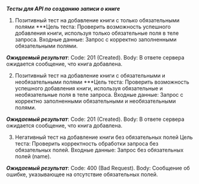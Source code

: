 ***Тесты для API по созданию записи о книге***

1. Позитивный тест на добавление книги с только обязательными полями
***Цель теста: Проверить возможность успешного добавления книги, используя только обязательные поля в теле запроса.
Входные данные: Запрос с корректно заполненными обязательными полями.

***Ожидаемый результат***:
Code: 201 (Created).
Body: В ответе сервера ожидается сообщение, что книга добавлена.

2. Позитивный тест на добавление книги с обязательными и необязательными полями
***Цель теста: Проверить возможность успешного добавления книги, используя обязательные и необязательные поля в теле запроса.
Входные данные: Запрос с корректно заполненными обязательными и необязательными полями.

***Ожидаемый результат***:
Code: 201 (Created).
Body: В ответе сервера ожидается сообщение, что книга добавлена.

3. Негативный тест на добавление книги без обязательных полей
Цель теста: Проверить корректность обработки запроса без обязательных полей.
Входные данные: Запрос без обязательных полей (name).

***Ожидаемый результат***:
Code: 400 (Bad Request).
Body: Сообщение об ошибке, указывающее на отсутствие обязательных полей.
